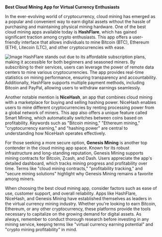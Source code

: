 **Best Cloud Mining App for Virtual Currency Enthusiasts**

In the ever-evolving world of cryptocurrency, cloud mining has emerged as a popular and convenient way to earn digital assets without the hassle of purchasing and maintaining physical mining hardware. One of the best cloud mining apps available today is **HashFlare**, which has gained significant traction among crypto enthusiasts. This app offers a user-friendly interface that allows individuals to mine Bitcoin (BTC), Ethereum (ETH), Litecoin (LTC), and other cryptocurrencies with ease.


![Image](https://github.com/user-attachments/assets/b8266eee-691e-4ee1-99ef-bfa10d234fd4)
HashFlare stands out due to its affordable subscription plans, making it accessible for both beginners and seasoned miners. By subscribing to their services, users can leverage the power of remote data centers to mine various cryptocurrencies. The app provides real-time statistics on mining performance, ensuring transparency and accountability. Additionally, HashFlare supports multiple payment methods, including Bitcoin and PayPal, allowing users to withdraw earnings seamlessly.

Another notable mention is **NiceHash**, an app that combines cloud mining with a marketplace for buying and selling hashing power. NiceHash enables users to mine different cryptocurrencies by renting processing power from a global network of miners. This app also offers a unique feature called Smart Mining, which automatically switches between coins based on profitability. Keywords such as "Bitcoin mining," "Ethereum mining," "cryptocurrency earning," and "hashing power" are central to understanding how NiceHash operates effectively.

For those seeking a more secure option, **Genesis Mining** is another top contender in the cloud mining app space. Known for its robust infrastructure and long-standing reputation, Genesis Mining supports mining contracts for Bitcoin, Zcash, and Dash. Users appreciate the app's detailed dashboard, which tracks mining progress and profitability over time. Terms like "cloud mining contracts," "profitability tracking," and "secure mining solutions" highlight why Genesis Mining remains a favorite among miners.

When choosing the best cloud mining app, consider factors such as ease of use, customer support, and overall reliability. Apps like HashFlare, NiceHash, and Genesis Mining have established themselves as leaders in the virtual currency mining industry. Whether you're looking to earn Bitcoin, Ethereum, or any other cryptocurrency, these platforms provide the tools necessary to capitalize on the growing demand for digital assets. As always, remember to conduct thorough research before investing in any mining service, keeping terms like "virtual currency earning potential" and "crypto mining profitability" in mind.